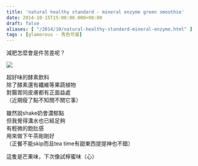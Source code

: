 ```yaml
---
title: 'natural healthy standard - mineral enzyme green smoothie'
date: 2014-10-15T15:00:00.000+08:00
draft: false
aliases: [ "/2014/10/natural-healthy-standard-mineral-enzyme.html" ]
tags : [glamorous - 秀色可餐]
---
```


減肥怎麼會是件苦差呢？  

![](/images/naturalhealthystandard.jpg)

超好味的酵素飲料  
除了酵素還有纖維等果蔬植物  
對腸胃同皮膚都有正面益處  
（近期瘦了點不知關不關它事）  
  
雖然說shake奶會濃郁點  
但我覺得溝水也已經足夠  
有輕微的飽肚感  
用來做下午茶剛剛好  
（正餐不能skip而且tea time有甜東西提提神也不錯）  
  
這隻是芒果味，下次像試檸蜜味（心）
